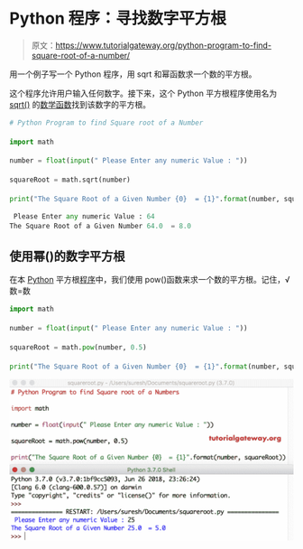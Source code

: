# Python 程序：寻找数字平方根

> 原文：<https://www.tutorialgateway.org/python-program-to-find-square-root-of-a-number/>

用一个例子写一个 Python 程序，用 sqrt 和幂函数求一个数的平方根。

这个程序允许用户输入任何数字。接下来，这个 Python 平方根程序使用名为 [sqrt()](https://www.tutorialgateway.org/python-sqrt/) 的[数学函数](https://www.tutorialgateway.org/python-math-functions/)找到该数字的平方根。

```py
# Python Program to find Square root of a Number

import math

number = float(input(" Please Enter any numeric Value : "))

squareRoot = math.sqrt(number)

print("The Square Root of a Given Number {0}  = {1}".format(number, squareRoot))
```

```py
 Please Enter any numeric Value : 64
The Square Root of a Given Number 64.0  = 8.0
```

## 使用幂()的数字平方根

在本 [Python](https://www.tutorialgateway.org/python-tutorial/) 平方根[程序](https://www.tutorialgateway.org/python-programming-examples/)中，我们使用 pow()函数来求一个数的平方根。记住，√数=数

```py
import math

number = float(input(" Please Enter any numeric Value : "))

squareRoot = math.pow(number, 0.5)

print("The Square Root of a Given Number {0}  = {1}".format(number, squareRoot))
```

![Python Program to find Square root of a Number 2](img/5fb2e72bbfa487118ce91571cf095652.png)